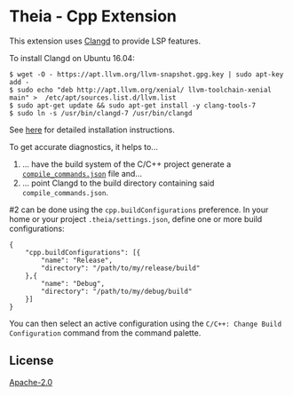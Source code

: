 # Theia - Cpp Extension

This extension uses [Clangd](https://clang.llvm.org/extra/clangd.html) to
provide LSP features.

To install Clangd on Ubuntu 16.04:

    $ wget -O - https://apt.llvm.org/llvm-snapshot.gpg.key | sudo apt-key add -
    $ sudo echo "deb http://apt.llvm.org/xenial/ llvm-toolchain-xenial main" >  /etc/apt/sources.list.d/llvm.list
    $ sudo apt-get update && sudo apt-get install -y clang-tools-7
    $ sudo ln -s /usr/bin/clangd-7 /usr/bin/clangd

See [here](https://clang.llvm.org/extra/clangd.html#id4) for detailed installation instructions.

To get accurate diagnostics, it helps to...

1. ... have the build system of the C/C++ project generate a
   [`compile_commands.json`](https://clang.llvm.org/docs/JSONCompilationDatabase.html)
   file and...
2. ... point Clangd to the build directory containing said
   `compile_commands.json`.

\#2 can be done using the `cpp.buildConfigurations` preference.  In your home
or your project `.theia/settings.json`, define one or more build
configurations:

    {
        "cpp.buildConfigurations": [{
            "name": "Release",
            "directory": "/path/to/my/release/build"
        },{
            "name": "Debug",
            "directory": "/path/to/my/debug/build"
        }]
    }

You can then select an active configuration using the
`C/C++: Change Build Configuration` command from the command palette.

## License
[Apache-2.0](https://github.com/theia-ide/theia/blob/master/LICENSE)
